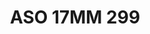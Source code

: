 ---
title: ASO 17MM 299
date: 
draft: false

# descripcion
description : Anillo de plata 925.

materials: Plata 1014

color: 

dimensions: 17mm diámetro

code: 05-23-1688

type: "Anillos"

categories: []

price: $10.960,00

price_eftvo: $9.320,00

# Images
# first image will be shown in the product page
images:
  # - image: "images/path_to_image"
  # La ubicacion de las imagenes es imagenes/Anillos/Anillos.Solo Plata/05-23-1688-aso-17mm-299
  - image: "./images/anillos/solo_plata/05-23-1688-aso-17mm-299.jpg"
---